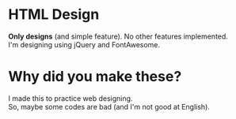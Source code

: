 # HTML Design

**Only designs** (and simple feature). No other features implemented.  
I'm designing using jQuery and FontAwesome.

# Why did you make these?

I made this to practice web designing.  
So, maybe some codes are bad (and I'm not good at English).
